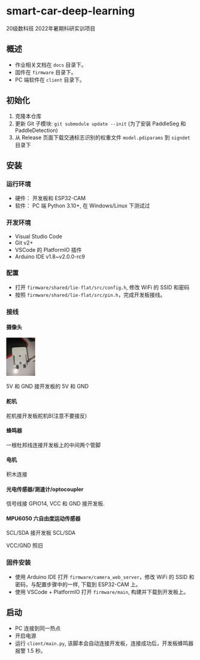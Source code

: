 # smart-car-deep-learning

20级数科班 2022年暑期科研实训项目

## 概述

- 作业相关文档在 `docs` 目录下。
- 固件在 `firmware` 目录下。
- PC 端软件在 `client` 目录下。

## 初始化

1. 克隆本仓库
2. 更新 Git 子模块: `git submodule update --init` (为了安装 PaddleSeg 和 PaddleDetection)
3. 从 Release 页面下载交通标志识别的权重文件 `model.pdiparams` 到 `signdet` 目录下

## 安装

### 运行环境

- 硬件： 开发板和 ESP32-CAM
- 软件： PC 端 Python 3.10+, 在 Windows/Linux 下测试过

### 开发环境

- Visual Studio Code 
- Git v2+
- VSCode 的 PlatformIO 插件
- Arduino IDE v1.8~v2.0.0-rc9

### 配置

- 打开 `firmware/shared/lie-flat/src/config.h`, 修改 WiFi 的 SSID 和密码
- 按照 `firmware/shared/lie-flat/src/pin.h`，完成开发板接线。

###  接线

#### 摄像头

<img src="README.assets/IMG_20220809_193332.jpg" alt="IMG_20220809_193332" style="zoom:10%;" />

5V 和 GND 接开发板的 5V 和 GND

#### 舵机

舵机接开发板舵机B(注意不要接反)

#### 蜂鸣器

一根杜邦线连接开发板上的中间两个管脚

#### 电机

积木连接

#### 光电传感器/测速计/optocoupler

信号线接 GPIO14, VCC 和 GND 接开发板.

#### MPU6050 六自由度运动传感器

SCL/SDA 接开发板 SCL/SDA

VCC/GND 照旧

### 固件安装

- 使用 Arduino IDE 打开 `firmware/camera_web_server`，修改 WiFi 的 SSID 和密码，与配置步骤中的一样, 下载到 ESP32-CAM 上。
- 使用 VSCode + PlatformIO 打开 `firmware/main`, 构建并下载到开发板上。

## 启动

- PC 连接到同一热点
- 开启电源
- 运行 `client/main.py`, 该脚本会自动连接开发板，连接成功后，开发板蜂鸣器报警 1.5 秒。

